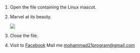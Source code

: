1. Open the file containing the Linux mascot.
2. Marvel at its beauty.

    ![](https://upload.wikimedia.org/wikipedia/commons/thumb/3/35/Tux.svg/1200px-Tux.svg.png)

4. Close the file.

5.  Visit to [Facebook](https://www.facebook.com)
Mail me <mohammad21program@gmail.com>
